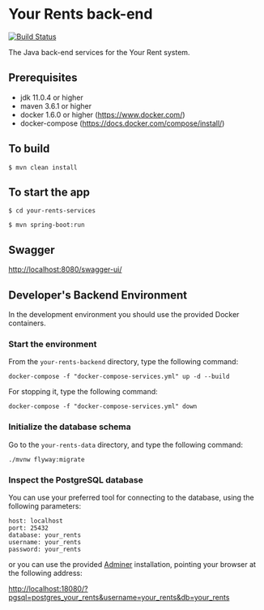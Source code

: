 # Your Rents back-end

[![Build Status](https://api.travis-ci.org/your-rents/your-rents-backend.svg?branch=develop)](https://travis-ci.org/your-rents/your-rents-backend)

The Java back-end services for the Your Rent system.

## Prerequisites

- jdk 11.0.4 or higher
- maven 3.6.1 or higher
- docker 1.6.0 or higher (<https://www.docker.com/>)
- docker-compose (<https://docs.docker.com/compose/install/>)

## To build

`$ mvn clean install`

## To start the app

`$ cd your-rents-services`

`$ mvn spring-boot:run`

## Swagger

<http://localhost:8080/swagger-ui/>

## Developer's Backend Environment

In the development environment you should use the provided Docker containers.

### Start the environment

From the `your-rents-backend` directory, type the following command:

```console
docker-compose -f "docker-compose-services.yml" up -d --build
```

For stopping it, type the following command:

```console
docker-compose -f "docker-compose-services.yml" down
```

### Initialize the database schema

Go to the `your-rents-data` directory, and type the following command:

```console
./mvnw flyway:migrate
```

### Inspect the PostgreSQL database

You can use your preferred tool for connecting to the database, using the following parameters:

```properties
host: localhost
port: 25432
database: your_rents
username: your_rents
password: your_rents
```

or you can use the provided [Adminer](https://www.adminer.org/) installation, pointing your browser at the following address:

<http://localhost:18080/?pgsql=postgres_your_rents&username=your_rents&db=your_rents>